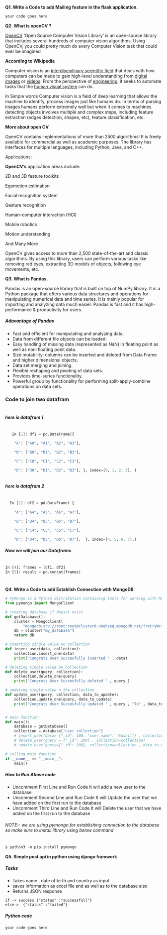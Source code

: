 **Q1. Write a Code to add Mailing feature in the flask application.**

```python
your code goes here
```
**Q2. What is openCV ?**

[OpenCV](https://opencv.org/)  ‘Open Source Computer Vision Library’ is an open-source library that includes several hundreds of computer vision algorithms. Using OpenCV, you could pretty much do every Computer Vision task that could ever be imagined

**According to Wikipedia**

Computer vision is an [interdisciplinary scientific field](https://en.wikipedia.org/wiki/Interdisciplinarity) that deals with how computers can be made to gain high-level understanding from [digital images](https://en.wikipedia.org/wiki/Digital_image) or [videos](https://en.wikipedia.org/wiki/Video). From the perspective of [engineering](https://en.wikipedia.org/wiki/Engineering), it seeks to automate tasks that the [human visual system](https://en.wikipedia.org/wiki/Human_visual_system) can do.

In Simple words Computer vision is a field of deep learning that allows the machine to identify, process images just like humans do. In terms of parsing images humans perform extremely well but when it comes to machines detecting objects involves multiple and complex steps, including feature extraction (edges detection, shapes, etc), feature classification, etc.

**More about open CV**

OpenCV contains implementations of more than 2500 algorithms! It is freely available for commercial as well as academic purposes. The library has interfaces for multiple languages, including Python, Java, and C++.

Applications:

**OpenCV’s** application areas include:

2D and 3D feature toolkits

Egomotion estimation

Facial recognition system

Gesture recognition

Human–computer interaction (HCI)

Mobile robotics

Motion understanding

And Many More

OpenCV gives access to more than 2,500 state-of-the-art and classic algorithms. By using this library, users can perform various tasks like removing red eyes, extracting 3D models of objects, following eye movements, etc.

**Q3. What is Pandas.**

Pandas is an open-source library that is built on top of NumPy library. It is a Python package that offers various data structures and operations for manipulating numerical data and time series. It is mainly popular for importing and analyzing data much easier. Pandas is fast and it has high-performance & productivity for users.
##### Adavantage of Pandas
- Fast and efficient for manipulating and analyzing data.
- Data from different file objects can be loaded.
- Easy handling of missing data (represented as NaN) in floating point as well as non-floating point data.
- Size mutability: columns can be inserted and deleted from Data Frame and higher dimensional objects.
- Data set merging and joining.
- Flexible reshaping and pivoting of data sets.
- Provides time-series functionality.
- Powerful group by functionality for performing split-apply-combine operations on data sets.
### Code to join two datafram
#
##### here is datafram 1
#
```python
   In [1]: df1 = pd.DataFrame({

    "A": ["A0", "A1", "A2", "A3"],

    "B": ["B0", "B1", "B2", "B3"],

    "C": ["C0", "C1", "C2", "C3"],

    "D": ["D0", "D1", "D2", "D3"], }, index=[0, 1, 2, 3], )
    
```
##### here is datafram 2
#
```python
  In [2]: df2 = pd.DataFrame( {
  
    "A": ["A4", "A5", "A6", "A7"],

    "B": ["B4", "B5", "B6", "B7"],

    "C": ["C4", "C5", "C6", "C7"],

    "D": ["D4", "D5", "D6", "D7"],  }, index=[4, 5, 6, 7],)
```
##### Now we will join our Dataframs
#

```python
In [4]: frames = [df1, df2]
In [5]: result = pd.concat(frames)
```
#
**Q4. Write a Code to add Establish Connection with MongoDB**

```python
# PyMongo is a Python distribution containing tools for working with MongoDB
from pymongo import MongoClient

# creating database if doesnt exist
def getDatabase():
    cluster = MongoClient(
        "mongodb+srv://root:root@cluster0.o8ehzeq.mongodb.net/?retryWrites=true&w=majority")
    db = cluster["my_database"]
    return db

# inserting single value on collection
def insert_user(data, collection):
    collection.insert_one(data)
    print("Congrats User Succesfully inserted " , data)

# deleting single value on collection
def delete_user(query, collection):
    collection.delete_one(query)
    print("Congrats User Succesfully deleted " , query )

# updating single value n the collection
def update_user(query, collection, data_to_update):
    collection.update_one(query, data_to_update)
    print("Congrats User Succesfully updated " , query , "To" , data_to_update )


# main function 
def main():
    database = getDatabase()
    collection = database["user_collection"]
    # insert_user(data= {"_id": 100, "user_name": "Sushil"} , collection=collection)
    # delete_user(query = {"_id": 100} , collection=collection)
    # update_user(query={"_id": 100}, collection=collection , data_to_update= {"$set" : {"user_name" : "Gopal Meena"}} )

# calling main function
if __name__ == "__main__":
    main()

```
##### How to Run Above code
- Uncomment First Line and Run Code It will add a new user to the database
- Uncomment Second Line and Run Code It will Update the user that we have added on the first run to the database
- Uncomment Third Line and Run Code It will Delete the user that we have added on the first run to the database
###### NOTE:- we are using pymongo for establishing connection to the database so make sure to install library using below command
#
```python
$ python3 -m pip install pymongo
```
**Q5. Simple post api in python using django framwork**
##### Tasks
- Takes name , date of birth and country as input
- saves information as excel file and as well as to the database also
- Returns JSON response
```
if -> success {"status" :"successfull"}
else->  {"status" :"failed"}
```
##### Python code

```python
your code goes here
```

